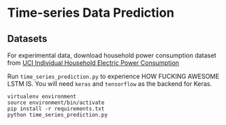 # Time-series Data Prediction
## Datasets
For experimental data, download household power consumption dataset from
[UCI Individual Household Electric Power Consumption](https://archive.ics.uci.edu/ml/datasets/individual+household+electric+power+consumption)

Run `time_series_prediction.py` to experience HOW FUCKING AWESOME LSTM IS. You will need `keras` and
`tensorflow` as the backend for Keras.
```
virtualenv environment
source environment/bin/activate
pip install -r requirements.txt
python time_series_prediction.py
```
